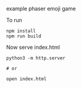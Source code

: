 example phaser emoji game

To run
```
npm install
npm run build
```

Now serve index.html
```
python3 -m http.server

# or

open index.html
```
